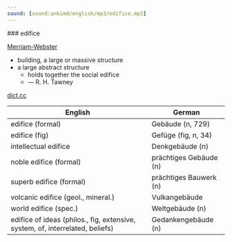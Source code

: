 ```yaml
---
sound: [sound:ankimd/english/mp3/edifice.mp3]
---
```


\### edifice

[Merriam-Webster](https://www.merriam-webster.com/dictionary/edifice)

- building, a large or massive structure
- a large abstract structure
    - holds together the social edifice
    - — R. H. Tawney

[dict.cc](https://www.dict.cc/edifice)

| English        | German       |
| -------------- | ------------ |
| edifice (formal) | Gebäude (n, 729) |
| edifice (fig) | Gefüge (fig, n, 34) |
| intellectual edifice | Denkgebäude (n) |
| noble edifice (formal) | prächtiges Gebäude (n) |
| superb edifice (formal) | prächtiges Bauwerk (n) |
| volcanic edifice (geol., mineral.) | Vulkangebäude |
| world edifice (spec.) | Weltgebäude (n) |
| edifice of ideas (philos., fig, extensive, system, of, interrelated, beliefs) | Gedankengebäude (n) |
